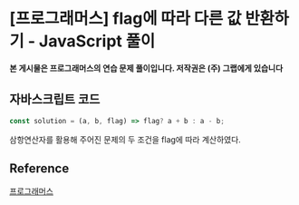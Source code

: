 

# [프로그래머스] flag에 따라 다른 값 반환하기 - JavaScript 풀이

**본 게시물은 프로그래머스의 연습 문제 풀이입니다. 저작권은 (주) 그랩에게 있습니다**

## 자바스크립트 코드

```JavaScript
const solution = (a, b, flag) => flag? a + b : a - b;
```

삼항연산자를 활용해 주어진 문제의 두 조건을 flag에 따라 계산하였다.



## Reference

[프로그래머스](https://programmers.co.kr)

